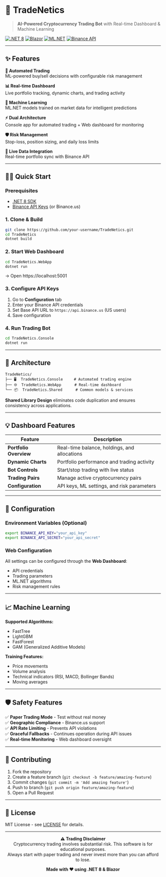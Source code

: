 # 🚀 TradeNetics

> **AI-Powered Cryptocurrency Trading Bot** with Real-time Dashboard & Machine Learning

[![.NET 8](https://img.shields.io/badge/.NET-8.0-purple.svg)](https://dotnet.microsoft.com/)
[![Blazor](https://img.shields.io/badge/Blazor-WebApp-blue.svg)](https://blazor.net/)
[![ML.NET](https://img.shields.io/badge/ML.NET-Enabled-green.svg)](https://dotnet.microsoft.com/apps/machinelearning-ai/ml-dotnet)
[![Binance API](https://img.shields.io/badge/Binance-API-yellow.svg)](https://binance-docs.github.io/apidocs/)

---

## ✨ Features

**🤖 Automated Trading**  
ML-powered buy/sell decisions with configurable risk management

**📊 Real-time Dashboard**  
Live portfolio tracking, dynamic charts, and trading activity

**🧠 Machine Learning**  
ML.NET models trained on market data for intelligent predictions

**⚡ Dual Architecture**  
Console app for automated trading + Web dashboard for monitoring

**🛡️ Risk Management**  
Stop-loss, position sizing, and daily loss limits

**🔄 Live Data Integration**  
Real-time portfolio sync with Binance API

---

## 🏃‍♂️ Quick Start

### Prerequisites
- [.NET 8 SDK](https://dotnet.microsoft.com/download/dotnet/8.0)
- [Binance API Keys](https://www.binance.com/en/support/faq/how-to-create-api-360002502072) (or Binance.us)

### 1. Clone & Build
```bash
git clone https://github.com/your-username/TradeNetics.git
cd TradeNetics
dotnet build
```

### 2. Start Web Dashboard
```bash
cd TradeNetics.WebApp
dotnet run
```
→ Open https://localhost:5001

### 3. Configure API Keys
1. Go to **Configuration** tab
2. Enter your Binance API credentials
3. Set Base API URL to `https://api.binance.us` (US users)
4. Save configuration

### 4. Run Trading Bot
```bash
cd TradeNetics.Console  
dotnet run
```

---

## 🎯 Architecture

```
TradeNetics/
├── 🖥️  TradeNetics.Console     # Automated trading engine
├── 🌐  TradeNetics.WebApp      # Real-time dashboard  
└── 📦  TradeNetics.Shared      # Common models & services
```

**Shared Library Design** eliminates code duplication and ensures consistency across applications.

---

## 💡 Dashboard Features

| Feature | Description |
|---------|-------------|
| **Portfolio Overview** | Real-time balance, holdings, and allocations |
| **Dynamic Charts** | Portfolio performance and trading activity |
| **Bot Controls** | Start/stop trading with live status |
| **Trading Pairs** | Manage active cryptocurrency pairs |
| **Configuration** | API keys, ML settings, and risk parameters |

---

## 🔧 Configuration

### Environment Variables (Optional)
```bash
export BINANCE_API_KEY="your_api_key"
export BINANCE_API_SECRET="your_api_secret"
```

### Web Configuration
All settings can be configured through the **Web Dashboard**:
- API credentials
- Trading parameters
- ML.NET algorithms
- Risk management rules

---

## 📈 Machine Learning

**Supported Algorithms:**
- FastTree
- LightGBM  
- FastForest
- GAM (Generalized Additive Models)

**Training Features:**
- Price movements
- Volume analysis
- Technical indicators (RSI, MACD, Bollinger Bands)
- Moving averages

---

## 🛡️ Safety Features

✅ **Paper Trading Mode** - Test without real money  
✅ **Geographic Compliance** - Binance.us support  
✅ **API Rate Limiting** - Prevents API violations  
✅ **Graceful Fallbacks** - Continues operation during API issues  
✅ **Real-time Monitoring** - Web dashboard oversight  

---

## 🤝 Contributing

1. Fork the repository
2. Create a feature branch (`git checkout -b feature/amazing-feature`)
3. Commit changes (`git commit -m 'Add amazing feature'`)
4. Push to branch (`git push origin feature/amazing-feature`)
5. Open a Pull Request

---

## 📄 License

MIT License - see [LICENSE](LICENSE) for details.

---

<div align="center">

**⚠️ Trading Disclaimer**  
Cryptocurrency trading involves substantial risk. This software is for educational purposes.  
Always start with paper trading and never invest more than you can afford to lose.

**Made with ❤️ using .NET 8 & Blazor**

</div>